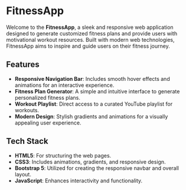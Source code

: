# FitnessApp

Welcome to the **FitnessApp**, a sleek and responsive web application designed to generate customized fitness plans and provide users with motivational workout resources. Built with modern web technologies, FitnessApp aims to inspire and guide users on their fitness journey.

## Features

- **Responsive Navigation Bar**: Includes smooth hover effects and animations for an interactive experience.
- **Fitness Plan Generator**: A simple and intuitive interface to generate personalized fitness plans.
- **Workout Playlist**: Direct access to a curated YouTube playlist for workouts.
- **Modern Design**: Stylish gradients and animations for a visually appealing user experience.

## Tech Stack

- **HTML5**: For structuring the web pages.
- **CSS3**: Includes animations, gradients, and responsive design.
- **Bootstrap 5**: Utilized for creating the responsive navbar and overall layout.
- **JavaScript**: Enhances interactivity and functionality.

